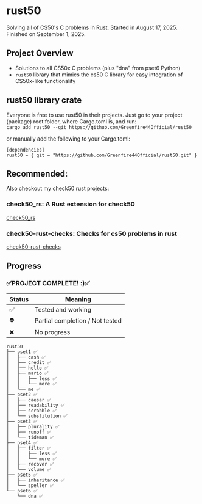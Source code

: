 # rust50
Solving all of CS50's C problems in Rust.
Started in August 17, 2025. Finished on September 1, 2025.

## Project Overview
- Solutions to all CS50x C problems (plus "dna" from pset6 Python)
- `rust50` library that mimics the cs50 C library for easy integration of CS50x-like functionality

## rust50 library crate
Everyone is free to use rust50 in their projects. Just go to your project (package) root folder, where Cargo.toml is, and run:\
```cargo add rust50 --git https://github.com/Greenfire44Official/rust50```

or manually add the following to your Cargo.toml:
```
[dependencies]
rust50 = { git = "https://github.com/Greenfire44Official/rust50.git" }
```

## Recommended:
Also checkout my check50 rust projects: 

### check50_rs: A Rust extension for check50
[check50_rs](https://github.com/Greenfire44Official/check50_rs)

### check50-rust-checks: Checks for cs50 problems in rust 
[check50-rust-checks](https://github.com/Greenfire44Official/check50-rust-checks)

## Progress

### ✅PROJECT COMPLETE! :)✅ 

| Status | Meaning |
|--------|---------|
| ✅     | Tested and working |
| ⛔️     | Partial completion / Not tested |
| ❌     | No progress |

```
rust50
├── pset1 ✅
│   ├── cash ✅
│   ├── credit ✅
│   ├── hello ✅
│   ├── mario ✅
│   │   ├── less ✅
│   │   └── more ✅
│   └── me ✅
├── pset2 ✅
│   ├── caesar ✅
│   ├── readability ✅
│   ├── scrabble ✅
│   └── substitution ✅
├── pset3 ✅
│   ├── plurality ✅ 
│   ├── runoff ✅
│   └── tideman ✅
├── pset4 ✅
│   ├── filter ✅
│   │   ├── less ✅
│   │   └── more ✅
│   ├── recover ✅
│   └── volume ✅
├── pset5 ✅
│   ├── inheritance ✅
│   └── speller ✅
└── pset6 ✅
    └── dna ✅
```
